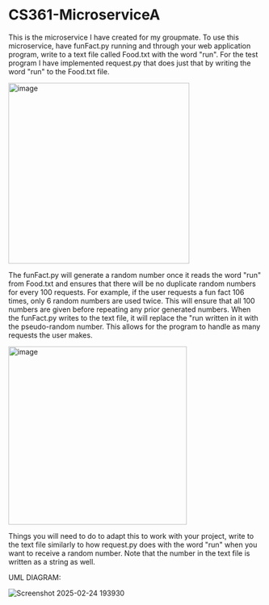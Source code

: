 # CS361-MicroserviceA

This is the microservice I have created for my groupmate. 
To use this microservice, have funFact.py running and through your web application program, write to a text file called Food.txt with the word "run".
For the test program I have implemented request.py that does just that by writing the word "run" to the Food.txt file. 

<img width="358" alt="image" src="https://github.com/user-attachments/assets/c19cf4c0-df02-4ba9-8831-f5cc68f206fa" />

The funFact.py will generate a random number once it reads the word "run" from Food.txt and ensures that there will be no duplicate random numbers for every 100 requests.
For example, if the user requests a fun fact 106 times, only 6 random numbers are used twice. This will ensure that all 100 numbers are given before repeating any prior generated numbers.
When the funFact.py writes to the text file, it will replace the "run written in it with the pseudo-random number.
This allows for the program to handle as many requests the user makes.

<img width="353" alt="image" src="https://github.com/user-attachments/assets/bbf14dc7-c803-4c1c-bfdd-7d3d35839ca7" />


Things you will need to do to adapt this to work with your project, write to the text file similarly to how request.py does with the word "run" when you want to receive a random number. Note that the number in the text file is written as a string as well.

UML DIAGRAM:

![Screenshot 2025-02-24 193930](https://github.com/user-attachments/assets/5073b72c-8b90-49a4-a5cd-52a4df84c4bb)


